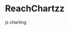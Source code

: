 ReachChartzz
============

js charting
<code><script src="js/ResourcesPie.js"></script>
<script src="js/typeRevenuebarChart.js"></script>
<script src="js/q3.js"></script>
<script src="js/q4.js"></script>
<script src="js/RevenuelineChartData.js"></script></code>

